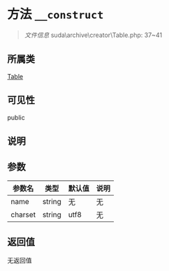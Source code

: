 # 方法 `__construct`

> *文件信息* suda\archive\creator\Table.php: 37~41

## 所属类 

[Table](../Table.md)

## 可见性

 public 

## 说明



## 参数


| 参数名 | 类型 | 默认值 | 说明 |
|--------|-----|-------|-------|
| name |  string | 无 | 无 |
| charset |  string | utf8 | 无 |



## 返回值

无返回值
